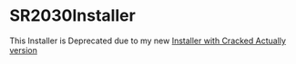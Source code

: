 # SR2030Installer
This Installer is Deprecated due to my new [Installer with Cracked Actually version](https://github.com/CheeZeDark/SR2030Installer-Cracked)
